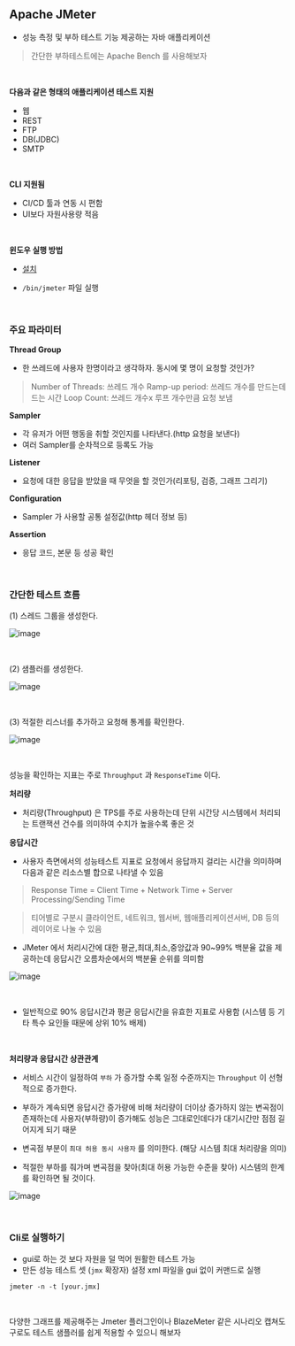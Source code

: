 
## Apache JMeter

- 성능 측정 및 부하 테스트 기능 제공하는 자바 애플리케이션

> 간단한 부하테스트에는 Apache Bench 를 사용해보자


<br>

**다음과 같은 형태의 애플리케이션 테스트 지원**

- 웹
- REST
- FTP
- DB(JDBC)
- SMTP


<br>

**CLI 지원됨**

- CI/CD 툴과 연동 시 편함
- UI보다 자원사용량 적음

<br>


**윈도우 실행 방법**

- [설치](https://jmeter.apache.org/download_jmeter.cgi)

- `/bin/jmeter` 파일 실행

<br>

### 주요 파라미터

**Thread Group**

- 한 쓰레드에 사용자 한명이라고 생각하자. 동시에 몇 명이 요청할 것인가?

> Number of Threads: 쓰레드 개수
> Ramp-up period: 쓰레드 개수를 만드는데 드는 시간
> Loop Count: 쓰레드 개수x 루프 개수만큼 요청 보냄

**Sampler**

- 각 유저가 어떤 행동을 취할 것인지를 나타낸다.(http 요청을 보낸다)
- 여러 Sampler를 순차적으로 등록도 가능

**Listener**

- 요청에 대한 응답을 받았을 때 무엇을 할 것인가(리포팅, 검증, 그래프 그리기)


**Configuration**

- Sampler 가 사용할 공통 설정값(http 헤더 정보 등)

**Assertion**

- 응답 코드, 본문 등 성공 확인

<br>


### 간단한 테스트 흐름

(1) 스레드 그룹을 생성한다.

![image](https://user-images.githubusercontent.com/76927397/190942421-c2fbe699-5586-4266-a229-62dcafdf727c.png)


<br>

(2) 샘플러를 생성한다.


![image](https://user-images.githubusercontent.com/76927397/190942548-90b08816-3cc5-4f40-b314-26935b0c61c8.png)

<br>


(3) 적절한 리스너를 추가하고 요청해 통계를 확인한다.

![image](https://user-images.githubusercontent.com/76927397/190943071-feb80c83-94ec-4688-b4e2-9f0cc38be965.png)

<br>

성능을 확인하는 지표는 주로 `Throughput` 과 `ResponseTime` 이다.

**처리량**

- 처리량(Throughput) 은 TPS를 주로 사용하는데 단위 시간당 시스템에서 처리되는 트랜잭션 건수를 의미하여 수치가 높을수록 좋은 것

**응답시간**

- 사용자 측면에서의 성능테스트 지표로 요청에서 응답까지 걸리는 시간을 의미하며 다음과 같은 리소스별 합으로 나타낼 수 있음

> Response Time = Client Time + Network Time + Server Processing/Sending Time

> 티어별로 구분시 클라이언트, 네트워크, 웹서버, 웹애플리케이션서버, DB 등의 레이어로 나눌 수 있음

- JMeter 에서 처리시간에 대한 평균,최대,최소,중앙값과 90~99% 백분율 값을 제공하는데 응답시간 오름차순에서의 백분율 순위를 의미함

![image](https://user-images.githubusercontent.com/76927397/190943513-5d4c5411-aaa4-4b7e-bcc2-2a99c78471a6.png)

<br>

- 일반적으로 90% 응답시간과 평균 응답시간을 유효한 지표로 사용함 (시스템 등 기타 특수 요인들 때문에 상위 10% 배제)

<br>

**처리량과 응답시간 상관관계**

- 서비스 시간이 일정하여 `부하` 가 증가할 수록 일정 수준까지는 `Throughput` 이 선형적으로 증가한다.

- 부하가 계속되면 응답시간 증가량에 비해 처리량이 더이상 증가하지 않는 변곡점이 존재하는데 사용자(부하량)이 증가해도 성능은 그대로인데다가 대기시간만 점점 길어지게 되기 때문

- 변곡점 부분이 `최대 허용 동시 사용자` 를 의미한다. (해당 시스템 최대 처리량을 의미) 

- 적절한 부하를 줘가며 변곡점을 찾아(최대 허용 가능한 수준을 찾아) 시스템의 한계를 확인하면 될 것이다.

![image](https://user-images.githubusercontent.com/76927397/190943735-ed5c8d88-7001-4375-8b3d-981873dcf1fc.png)

<br>


### Cli로 실행하기

- gui로 하는 것 보다 자원을 덜 먹어 원활한 테스트 가능
- 만든 성능 테스트 셋 (`jmx` 확장자) 설정 xml 파일을 gui 없이 커맨드로 실행

```shell
jmeter -n -t [your.jmx]
```

<br>


다양한 그래프를 제공해주는 Jmeter 플러그인이나 BlazeMeter 같은 시나리오 캡쳐도구로도 테스트 샘플러를 쉽게 적용할 수 있으니 해보자

 
 